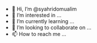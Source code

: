 - 👋 Hi, I’m @syahridomualim
- 👀 I’m interested in ...
- 🌱 I’m currently learning ...
- 💞️ I’m looking to collaborate on ...
- 📫 How to reach me ...

<!---
syahridomualim/syahridomualim is a ✨ special ✨ repository because its `README.md` (this file) appears on your GitHub profile.
You can click the Preview link to take a look at your changes.
--->
